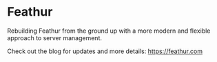 # Feathur
Rebuilding Feathur from the ground up with a more modern and flexible approach to server management.

Check out the blog for updates and more details: https://feathur.com
